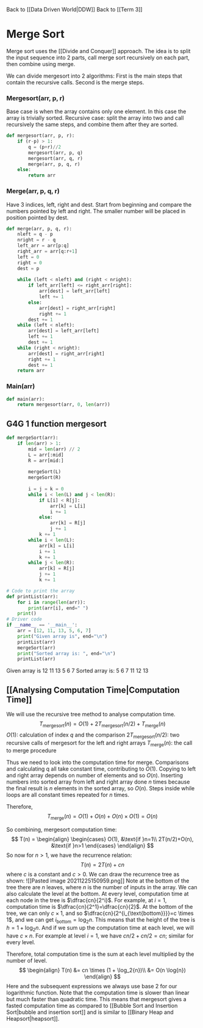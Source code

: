 Back to [[Data Driven World|DDW]]
Back to [[Term 3]]
# Merge Sort
Merge sort uses the [[Divide and Conquer]] approach.
The idea is to split the input sequence into 2 parts, call merge sort recursively on each part, then combine using merge.

We can divide mergesort into 2 algorithms:
First is the main steps that contain the recursive calls.
Second is the merge steps.

### Mergesort(arr, p, r)
Base case is when the array contains only one element.
In this case the array is trivially sorted.
Recursive case: split the array into two and call recursively the same steps, and combine them after they are sorted.
```py
def mergesort(arr, p, r):
	if (r-p) > 1:
		q = (p+r)//2
		mergesort(arr, p, q)
		mergesort(arr, q, r)
		merge(arr, p, q, r)
	else:
		return arr
```
### Merge(arr, p, q, r)
Have 3 indices, left, right and dest.
Start from beginning and compare the numbers pointed by left and right.
The smaller number will be placed in position pointed by dest.
```py
def merge(arr, p, q, r):
	nleft = q - p
	nright = r - q
	left_arr = arr[p:q]
	right_arr = arr[q:r+1]
	left = 0
	right = 0
	dest = p
	
	while (left < nleft) and (right < nright):
		if left_arr[left] <= right_arr[right]:
			arr[dest] = left_arr[left]
			left += 1
		else:
			arr[dest] = right_arr[right]
			right += 1
		dest += 1
	while (left < nleft):
		arr[dest] = left_arr[left]
		left += 1
		dest += 1
	while (right < nright):
		arr[dest] = right_arr[right]
		right += 1
		dest += 1
	return arr
```
### Main(arr)
```py
def main(arr):
	return mergesort(arr, 0, len(arr))
```
## G4G 1 function mergesort
```py
def mergeSort(arr):
	if len(arr) > 1:
		mid = len(arr) // 2
		L = arr[:mid]
		R = arr[mid:]
		
		mergeSort(L)
		mergeSort(R)
		
		i = j = k = 0
		while i < len(L) and j < len(R):
			if L[i] < R[j]:
				arr[k] = L[i]
				i += 1
			else:
				arr[k] = R[j]
				j += 1
			k += 1
		while i < len(L):
			arr[k] = L[i]
			i += 1
			k += 1
		while j < len(R):
			arr[k] = R[j]
			j += 1
			k += 1

# Code to print the array
def printList(arr):
	for i in range(len(arr)):
		print(arr[i], end=" ")
	print()
# Driver code
if __name__ == '__main__':
	arr = [12, 11, 13, 5, 6, 7]
	print("Given array is", end="\n")
	printList(arr)
	mergeSort(arr)
	print("Sorted array is: ", end="\n")
	printList(arr)
```
Given array is 
12 11 13 5 6 7 
Sorted array is: 
5 6 7 11 12 13
## [[Analysing Computation Time|Computation Time]]
We will use the recursive tree method to analyse computation time.
$$T_{\text{mergesort}}(n) = O(1) + 2T_{\text{mergesort}}(n/2) + T_{\text{merge}}(n)$$
$O(1)$: calculation of index $q$ and the comparison
$2T_{\text{mergesort}}(n/2)$: two recursive calls of mergesort for the left and right arrays
$T_{\text{merge}}(n)$: the call to merge procedure

Thus we need to look into the computation time for merge.
Comparisons and calculating q all take constant time, contributing to $O(1)$.
Copying to left and right array depends on number of elements and so $O(n)$.
Inserting numbers into sorted array from left and right array done $n$ times because the final result is $n$ elements in the sorted array, so $O(n)$.
Steps inside while loops are all constant times repeated for $n$ times.

Therefore,
$$T_{\text{merge}}(n) = O(1) + O(n) + O(n) \times O(1)= O(n)$$

So combining, mergesort computation time:
$$
T(n) =
\begin{align}
\begin{cases}
O(1), &\text{if }n=1\\
2T(n/2)+O(n), &\text{if }n>1
\end{cases}
\end{align}
$$
So now for $n>1$, we have the recurrence relation:
$$T(n)=2T(n)+cn$$
where $c$ is a constant and $c>0$.
We can draw the recurrence tree as shown:
![[Pasted image 20211225150959.png]]
Note at the bottom of the tree there are $n$ leaves, where $n$ is the number of inputs in the array.
We can also calculate the level at the bottom.
At every level, computation time at each node in the tree is $\dfrac{cn}{2^i}$.
For example, at $i=1$, computation time is $\dfrac{cn}{2^1}=\dfrac{cn}{2}$.
At the bottom of the tree, we can only $c \times 1$, and so $\dfrac{cn}{2^{i_{\text{bottom}}}}=c \times 1$,
and we can get $i_{\text{bottom}}=\log_2 n$.
This means that the height of the tree is $h=1+\log_2 n$.
And if we sum up the computation time at each level, we will have $c \times n$.
For example at level $i=1$, we have $cn/2 + cn/2 = cn$; similar for every level.

Therefore, total computation time is the sum at each level multiplied by the number of level.
$$
\begin{align}
T(n) &= cn \times (1 + \log_2{n})\\
&= O(n \log{n})
\end{align}
$$
Here and the subsequent expressions we always use base 2 for our logarithmic function.
Note that the computation time is slower than linear but much faster than quadratic time. This means that mergesort gives a fasted computation time as compared to [[Bubble Sort and Insertion Sort|bubble and insertion sort]] and is similar to [[Binary Heap and Heapsort|heapsort]].